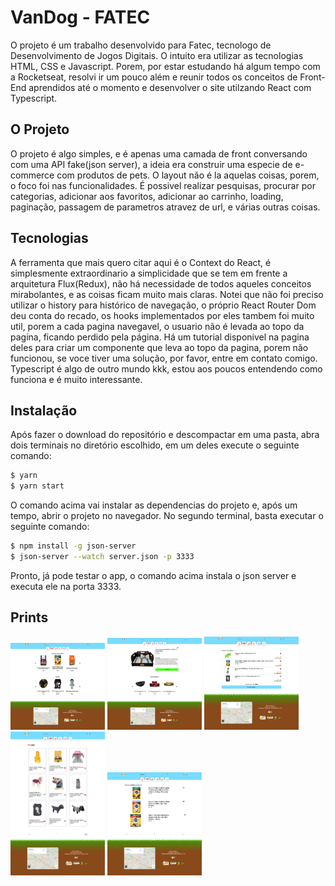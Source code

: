 # VanDog - FATEC
O projeto é um trabalho desenvolvido para Fatec, tecnologo de Desenvolvimento de Jogos Digitais. O intuito era utilizar as tecnologias HTML, CSS e Javascript. Porem, por estar estudando há algum tempo com a Rocketseat, resolvi ir um pouco além e reunir todos os conceitos de Front-End aprendidos até o momento e desenvolver o site utilzando React com Typescript.

## O Projeto
O projeto é algo simples, e é apenas uma camada de front conversando com uma API fake(json server), a ideia era construir uma especie de e-commerce com produtos de pets. O layout não é la aquelas coisas, porem, o foco foi nas funcionalidades. É possivel realizar pesquisas, procurar por categorias, adicionar aos favoritos, adicionar ao carrinho, loading, paginação, passagem de parametros atravez de url, e várias outras coisas.

## Tecnologias
A ferramenta que mais quero citar aqui é o Context do React, é simplesmente extraordinario a simplicidade que se tem em frente a arquitetura Flux(Redux), não há necessidade de todos aqueles conceitos mirabolantes, e as coisas ficam muito mais claras.
Notei que não foi preciso utilizar o history para histórico de navegação, o próprio React Router Dom deu conta do recado, os hooks implementados por eles tambem foi muito util, porem a cada pagina navegavel, o usuario não é levada ao topo da pagina, ficando perdido pela página. Há um tutorial disponivel na pagina deles para criar um componente que leva ao topo da pagina, porem não funcionou, se voce tiver uma solução, por favor, entre em contato comigo.
Typescript é algo de outro mundo kkk, estou aos poucos entendendo como funciona e é muito interessante.

## Instalação

Após fazer o download do repositório e descompactar em uma pasta, abra dois terminais no diretório escolhido, em um deles execute o seguinte comando:

```sh
$ yarn
$ yarn start
```

O comando acima vai instalar as dependencias do projeto e, após um tempo, abrir o projeto no navegador. No segundo terminal, basta executar o seguinte comando:

```sh
$ npm install -g json-server
$ json-server --watch server.json -p 3333
```

Pronto, já pode testar o app, o comando acima instala o json server e executa ele na porta 3333.

## Prints

<img src="/assets/print1.png" alt="home" title="home"  width="30%">
<img src="/assets/print2.png" alt="produto" title="produto"  width="30%">
<img src="/assets/print3.png" alt="carrinho" title="carrinho"  width="30%">
<img src="/assets/print4.png" alt="categoria" title="categoria"  width="30%">
<img src="/assets/print5.png" alt="pesquisa" title="pesquisa"  width="30%">
